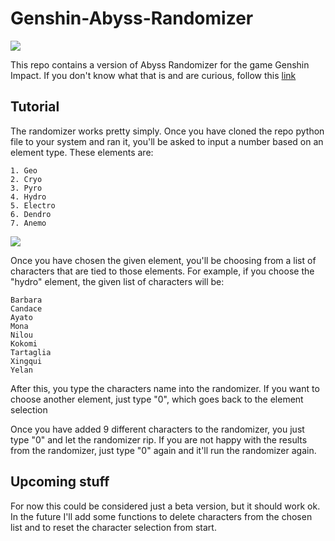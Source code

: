 # Genshin-Abyss-Randomizer
![](https://static.wikia.nocookie.net/gensin-impact/images/c/ca/Domain_Spiral_Abyss_Abyssal_Moon_Spire.png/revision/latest?cb=20210326011346)

This repo contains a version of Abyss Randomizer for the game Genshin Impact. If you don't know what that is and are curious, follow this [link](https://genshin.hoyoverse.com/en/)

## Tutorial

The randomizer works pretty simply. Once you have cloned the repo python file to your system and ran it, you'll be asked to input a number based on an element type.
These elements are:
```
1. Geo
2. Cryo
3. Pyro
4. Hydro
5. Electro
6. Dendro
7. Anemo
```
![](https://steamuserimages-a.akamaihd.net/ugc/1689373922255968130/A0BFBD404350E2B937A07FA9138F03466E8B563C/?imw=637&imh=358&ima=fit&impolicy=Letterbox&imcolor=%23000000&letterbox=true)

Once you have chosen the given element, you'll be choosing from a list of characters that are tied to those elements. 
For example, if you choose the "hydro" element, the given list of characters will be:
```
Barbara
Candace
Ayato
Mona
Nilou
Kokomi
Tartaglia
Xingqui
Yelan
```
After this, you type the characters name into the randomizer. 
If you want to choose another element, just type "0", which goes back to the element selection


Once you have added 9 different characters to the randomizer, you just type "0" and let the randomizer rip.
If you are not happy with the results from the randomizer, just type "0" again and it'll run the randomizer again.


## Upcoming stuff
For now this could be considered just a beta version, but it should work ok.
In the future I'll add some functions to delete characters from the chosen list and to reset the character selection from start.
